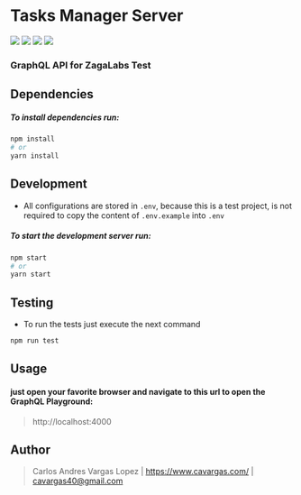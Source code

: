 # Tasks Manager Server
![](https://img.shields.io/badge/task--manager--server-build-green.svg)
![](https://img.shields.io/badge/node.js-v13.7.*-blue.svg) 
![](https://img.shields.io/badge/npm-v6.13.*-blue.svg)
![](https://img.shields.io/badge/yarn-v1.2.*-blue.svg)

### GraphQL API for ZagaLabs Test

## Dependencies
##### To install dependencies run:
```sh
npm install
# or
yarn install
```

## Development
- All configurations are stored in `.env`, because this is a test project, is not required to copy the content of `.env.example` into `.env` 
##### To start the development server run:
```sh
npm start
# or
yarn start
```

## Testing
- To run the tests just execute the next command
```sh
npm run test
```

## Usage
#### just open your favorite browser and navigate to this url to open the GraphQL Playground:
> http://localhost:4000


## Author
> Carlos Andres Vargas Lopez | <https://www.cavargas.com/> | <cavargas40@gmail.com>